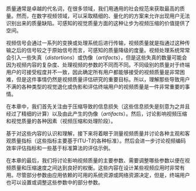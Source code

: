 质量通常是卓越的代名词，在很多领域，我们用通用的社会规范来获取最高的质量。然而，在数字视频领域，可以采取精细的、量化的的方案来允许出现用户无法识别出来的质量缺陷。可感知的视觉质量方面的这种让步为视频压缩的价值提供了空间。

视频信号会通过一系列的变换或处理系统后进行传输，视频质量就是指通过这种传输之后的信号较之于原始信号而言，可感知的质量降级的度量。视频处理系统常常会引入一些失真（*distortions*）或伪像（*artifacts*），但是这些失真的数量可能会因为视频内容的复杂度、处理视频的参数的不同而不同。不同级别的质量对于终端用户的可接受程度并不一致，因此确定所有用户都能够接受的视频质量是非常困难，但是这件事情仍然是视频质量评估研究的重要目标。所以，理解那些导致用户不满的各种类型的视觉退化或伪影和评估终端用户的视频质量是一件非常重要的事情。

在本章中，我们首先关注由于压缩导致的信息损失（这些信息损失是刻意为之并且经过了精细的计算）以及由此产生的伪像（*artifacts*）。然后，讨论影响视频压缩和视觉质量的各种因素（视频压缩和处理阶段）。

基于对这些内容的认识和理解，接下来将着眼于测量视频质量并讨论各种主观和客观质量指标（这些指标主要基于ITU-T的各种标准）。然后会进一步讨论视频编码效率评估指标和一些基于标准算法的评估示例。

在本章的最后，我们将讨论影响视频质量的主要参数、需要调整哪些参数以便在视频质量和压缩速度之间达到良好的权衡。这些内容在设计某些视频应用时非常有用。尽管部分参数由应用依赖的可用的系统资源或网络资源决定，但是，终端用户也可以设置或调整这些参数中的部分参数。

